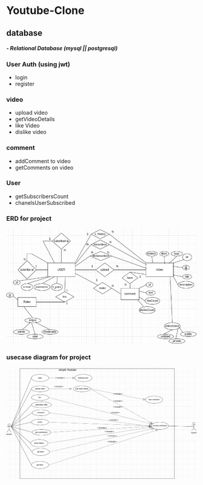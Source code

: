 # Youtube-Clone

## database 
##### - Relational Database (mysql || postgresql)
### User Auth (using jwt)
<ul>
<li>login</li>
<li>register</li>
</ul>

### video
<ul>
<li>upload video</li>
<li>getVideoDetails</li>
<li>like Video</li>
<li>dislike video</li>
</ul>

### comment
<ul>
<li>addComment to video</li>
<li>getComments on video</li>
</ul>

### User 
<ul>
<li>getSubscribersCount</li>
<li>chanelsUserSubscribed</li>
</ul>

### ERD for project
![plot](./digrams/Youtube_ERD.drawio.png)

### usecase diagram for project
![plot](./digrams/Youtube_usecase.png)
